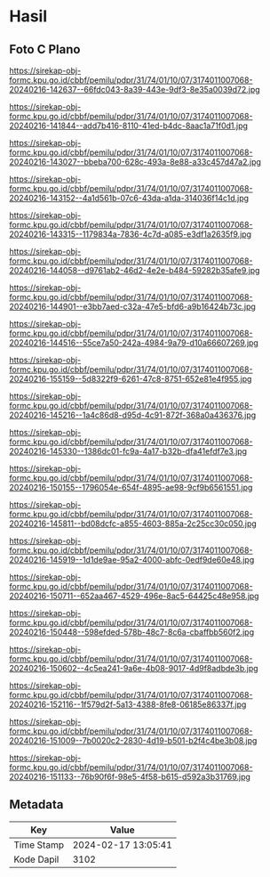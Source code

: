 # Hasil

## Foto C Plano

https://sirekap-obj-formc.kpu.go.id/cbbf/pemilu/pdpr/31/74/01/10/07/3174011007068-20240216-142637--66fdc043-8a39-443e-9df3-8e35a0039d72.jpg

https://sirekap-obj-formc.kpu.go.id/cbbf/pemilu/pdpr/31/74/01/10/07/3174011007068-20240216-141844--add7b416-8110-41ed-b4dc-8aac1a71f0d1.jpg

https://sirekap-obj-formc.kpu.go.id/cbbf/pemilu/pdpr/31/74/01/10/07/3174011007068-20240216-143027--bbeba700-628c-493a-8e88-a33c457d47a2.jpg

https://sirekap-obj-formc.kpu.go.id/cbbf/pemilu/pdpr/31/74/01/10/07/3174011007068-20240216-143152--4a1d561b-07c6-43da-a1da-314036f14c1d.jpg

https://sirekap-obj-formc.kpu.go.id/cbbf/pemilu/pdpr/31/74/01/10/07/3174011007068-20240216-143315--1179834a-7836-4c7d-a085-e3df1a2635f9.jpg

https://sirekap-obj-formc.kpu.go.id/cbbf/pemilu/pdpr/31/74/01/10/07/3174011007068-20240216-144058--d9761ab2-46d2-4e2e-b484-59282b35afe9.jpg

https://sirekap-obj-formc.kpu.go.id/cbbf/pemilu/pdpr/31/74/01/10/07/3174011007068-20240216-144901--e3bb7aed-c32a-47e5-bfd6-a9b16424b73c.jpg

https://sirekap-obj-formc.kpu.go.id/cbbf/pemilu/pdpr/31/74/01/10/07/3174011007068-20240216-144516--55ce7a50-242a-4984-9a79-d10a66607269.jpg

https://sirekap-obj-formc.kpu.go.id/cbbf/pemilu/pdpr/31/74/01/10/07/3174011007068-20240216-155159--5d8322f9-6261-47c8-8751-652e81e4f955.jpg

https://sirekap-obj-formc.kpu.go.id/cbbf/pemilu/pdpr/31/74/01/10/07/3174011007068-20240216-145216--1a4c86d8-d95d-4c91-872f-368a0a436376.jpg

https://sirekap-obj-formc.kpu.go.id/cbbf/pemilu/pdpr/31/74/01/10/07/3174011007068-20240216-145330--1386dc01-fc9a-4a17-b32b-dfa41efdf7e3.jpg

https://sirekap-obj-formc.kpu.go.id/cbbf/pemilu/pdpr/31/74/01/10/07/3174011007068-20240216-150155--1796054e-654f-4895-ae98-9cf9b6561551.jpg

https://sirekap-obj-formc.kpu.go.id/cbbf/pemilu/pdpr/31/74/01/10/07/3174011007068-20240216-145811--bd08dcfc-a855-4603-885a-2c25cc30c050.jpg

https://sirekap-obj-formc.kpu.go.id/cbbf/pemilu/pdpr/31/74/01/10/07/3174011007068-20240216-145919--1d1de9ae-95a2-4000-abfc-0edf9de60e48.jpg

https://sirekap-obj-formc.kpu.go.id/cbbf/pemilu/pdpr/31/74/01/10/07/3174011007068-20240216-150711--652aa467-4529-496e-8ac5-64425c48e958.jpg

https://sirekap-obj-formc.kpu.go.id/cbbf/pemilu/pdpr/31/74/01/10/07/3174011007068-20240216-150448--598efded-578b-48c7-8c6a-cbaffbb560f2.jpg

https://sirekap-obj-formc.kpu.go.id/cbbf/pemilu/pdpr/31/74/01/10/07/3174011007068-20240216-150602--4c5ea241-9a6e-4b08-9017-4d9f8adbde3b.jpg

https://sirekap-obj-formc.kpu.go.id/cbbf/pemilu/pdpr/31/74/01/10/07/3174011007068-20240216-152116--1f579d2f-5a13-4388-8fe8-06185e86337f.jpg

https://sirekap-obj-formc.kpu.go.id/cbbf/pemilu/pdpr/31/74/01/10/07/3174011007068-20240216-151009--7b0020c2-2830-4d19-b501-b2f4c4be3b08.jpg

https://sirekap-obj-formc.kpu.go.id/cbbf/pemilu/pdpr/31/74/01/10/07/3174011007068-20240216-151133--76b90f6f-98e5-4f58-b615-d592a3b31769.jpg


## Metadata

| Key        | Value               |
| ---------- | ------------------- |
| Time Stamp | 2024-02-17 13:05:41 |
| Kode Dapil | 3102                |



